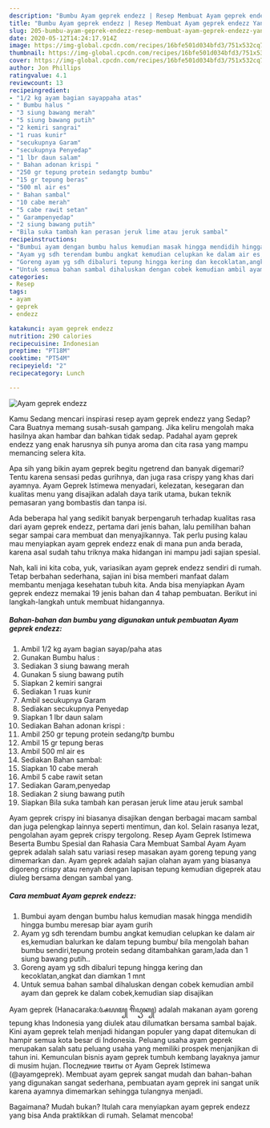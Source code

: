 ```yaml
---
description: "Bumbu Ayam geprek endezz | Resep Membuat Ayam geprek endezz Yang Paling Enak"
title: "Bumbu Ayam geprek endezz | Resep Membuat Ayam geprek endezz Yang Paling Enak"
slug: 205-bumbu-ayam-geprek-endezz-resep-membuat-ayam-geprek-endezz-yang-paling-enak
date: 2020-05-12T14:24:17.914Z
image: https://img-global.cpcdn.com/recipes/16bfe501d034bfd3/751x532cq70/ayam-geprek-endezz-foto-resep-utama.jpg
thumbnail: https://img-global.cpcdn.com/recipes/16bfe501d034bfd3/751x532cq70/ayam-geprek-endezz-foto-resep-utama.jpg
cover: https://img-global.cpcdn.com/recipes/16bfe501d034bfd3/751x532cq70/ayam-geprek-endezz-foto-resep-utama.jpg
author: Jon Phillips
ratingvalue: 4.1
reviewcount: 13
recipeingredient:
- "1/2 kg ayam bagian sayappaha atas"
- " Bumbu halus "
- "3 siung bawang merah"
- "5 siung bawang putih"
- "2 kemiri sangrai"
- "1 ruas kunir"
- "secukupnya Garam"
- "secukupnya Penyedap"
- "1 lbr daun salam"
- " Bahan adonan krispi "
- "250 gr tepung protein sedangtp bumbu"
- "15 gr tepung beras"
- "500 ml air es"
- " Bahan sambal"
- "10 cabe merah"
- "5 cabe rawit setan"
- " Garampenyedap"
- "2 siung bawang putih"
- "Bila suka tambah kan perasan jeruk lime atau jeruk sambal"
recipeinstructions:
- "Bumbui ayam dengan bumbu halus kemudian masak hingga mendidih hingga bumbu meresap biar ayam gurih"
- "Ayam yg sdh terendam bumbu angkat kemudian celupkan ke dalam air es,kemudian balurkan ke dalam tepung bumbu/ bila mengolah bahan bumbu sendiri,tepung protein sedang ditambahkan garam,lada dan 1 siung bawang putih.."
- "Goreng ayam yg sdh dibaluri tepung hingga kering dan kecoklatan,angkat dan diamkan 1 mnt"
- "Untuk semua bahan sambal dihaluskan dengan cobek kemudian ambil ayam dan geprek ke dalam cobek,kemudian siap disajikan"
categories:
- Resep
tags:
- ayam
- geprek
- endezz

katakunci: ayam geprek endezz 
nutrition: 290 calories
recipecuisine: Indonesian
preptime: "PT18M"
cooktime: "PT54M"
recipeyield: "2"
recipecategory: Lunch

---
```



![Ayam geprek endezz](https://img-global.cpcdn.com/recipes/16bfe501d034bfd3/751x532cq70/ayam-geprek-endezz-foto-resep-utama.jpg)

Kamu Sedang mencari inspirasi resep ayam geprek endezz yang Sedap? Cara Buatnya memang susah-susah gampang. Jika keliru mengolah maka hasilnya akan hambar dan bahkan tidak sedap. Padahal ayam geprek endezz yang enak harusnya sih punya aroma dan cita rasa yang mampu memancing selera kita.

Apa sih yang bikin ayam geprek begitu ngetrend dan banyak digemari? Tentu karena sensasi pedas gurihnya, dan juga rasa crispy yang khas dari ayamnya. Ayam Geprek Istimewa menyadari, kelezatan, kesegaran dan kualitas menu yang disajikan adalah daya tarik utama, bukan teknik pemasaran yang bombastis dan tanpa isi.

Ada beberapa hal yang sedikit banyak berpengaruh terhadap kualitas rasa dari ayam geprek endezz, pertama dari jenis bahan, lalu pemilihan bahan segar sampai cara membuat dan menyajikannya. Tak perlu pusing kalau mau menyiapkan ayam geprek endezz enak di mana pun anda berada, karena asal sudah tahu triknya maka hidangan ini mampu jadi sajian spesial.


Nah, kali ini kita coba, yuk, variasikan ayam geprek endezz sendiri di rumah. Tetap berbahan sederhana, sajian ini bisa memberi manfaat dalam membantu menjaga kesehatan tubuh kita. Anda bisa menyiapkan Ayam geprek endezz memakai 19 jenis bahan dan 4 tahap pembuatan. Berikut ini langkah-langkah untuk membuat hidangannya.

<!--inarticleads1-->

##### Bahan-bahan dan bumbu yang digunakan untuk pembuatan Ayam geprek endezz:

1. Ambil 1/2 kg ayam bagian sayap/paha atas
1. Gunakan  Bumbu halus :
1. Sediakan 3 siung bawang merah
1. Gunakan 5 siung bawang putih
1. Siapkan 2 kemiri sangrai
1. Sediakan 1 ruas kunir
1. Ambil secukupnya Garam
1. Sediakan secukupnya Penyedap
1. Siapkan 1 lbr daun salam
1. Sediakan  Bahan adonan krispi :
1. Ambil 250 gr tepung protein sedang/tp bumbu
1. Ambil 15 gr tepung beras
1. Ambil 500 ml air es
1. Sediakan  Bahan sambal:
1. Siapkan 10 cabe merah
1. Ambil 5 cabe rawit setan
1. Sediakan  Garam,penyedap
1. Sediakan 2 siung bawang putih
1. Siapkan Bila suka tambah kan perasan jeruk lime atau jeruk sambal


Ayam geprek crispy ini biasanya disajikan dengan berbagai macam sambal dan juga pelengkap lainnya seperti mentimun, dan kol. Selain rasanya lezat, pengolahan ayam geprek crispy tergolong. Resep Ayam Geprek Istimewa Beserta Bumbu Spesial dan Rahasia Cara Membuat Sambal Ayam Ayam geprek adalah salah satu variasi resep masakan ayam goreng tepung yang dimemarkan dan. Ayam geprek adalah sajian olahan ayam yang biasanya digoreng crispy atau renyah dengan lapisan tepung kemudian digeprek atau diuleg bersama dengan sambal yang. 

<!--inarticleads2-->

##### Cara membuat Ayam geprek endezz:

1. Bumbui ayam dengan bumbu halus kemudian masak hingga mendidih hingga bumbu meresap biar ayam gurih
1. Ayam yg sdh terendam bumbu angkat kemudian celupkan ke dalam air es,kemudian balurkan ke dalam tepung bumbu/ bila mengolah bahan bumbu sendiri,tepung protein sedang ditambahkan garam,lada dan 1 siung bawang putih..
1. Goreng ayam yg sdh dibaluri tepung hingga kering dan kecoklatan,angkat dan diamkan 1 mnt
1. Untuk semua bahan sambal dihaluskan dengan cobek kemudian ambil ayam dan geprek ke dalam cobek,kemudian siap disajikan


Ayam geprek (Hanacaraka:ꦄꦪꦩ꧀ ꦒꦼꦥꦽꦏ꧀) adalah makanan ayam goreng tepung khas Indonesia yang diulek atau dilumatkan bersama sambal bajak. Kini ayam geprek telah menjadi hidangan populer yang dapat ditemukan di hampir semua kota besar di Indonesia. Peluang usaha ayam geprek merupakan salah satu peluang usaha yang memiliki prospek menjanjikan di tahun ini. Kemunculan bisnis ayam geprek tumbuh kembang layaknya jamur di musim hujan. Последние твиты от Ayam Geprek Istimewa (@ayamgeprek). Membuat ayam geprek sangat mudah dan bahan-bahan yang digunakan sangat sederhana, pembuatan ayam geprek ini sangat unik karena ayamnya dimemarkan sehingga tulangnya menjadi. 

Bagaimana? Mudah bukan? Itulah cara menyiapkan ayam geprek endezz yang bisa Anda praktikkan di rumah. Selamat mencoba!
